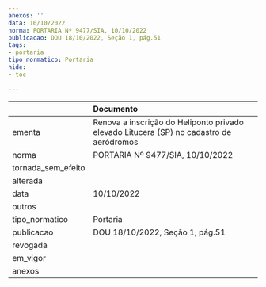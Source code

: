 ```yaml
---
anexos: ''
data: 10/10/2022
norma: PORTARIA Nº 9477/SIA, 10/10/2022
publicacao: DOU 18/10/2022, Seção 1, pág.51
tags:
- portaria
tipo_normatico: Portaria
hide: 
- toc 
 
---
```


|                    | Documento                                                                               |
|:-------------------|:----------------------------------------------------------------------------------------|
| ementa             | Renova a inscrição do Heliponto privado elevado Litucera (SP) no cadastro de aeródromos |
| norma              | PORTARIA Nº 9477/SIA, 10/10/2022                                                        |
| tornada_sem_efeito |                                                                                         |
| alterada           |                                                                                         |
| data               | 10/10/2022                                                                              |
| outros             |                                                                                         |
| tipo_normatico     | Portaria                                                                                |
| publicacao         | DOU 18/10/2022, Seção 1, pág.51                                                         |
| revogada           |                                                                                         |
| em_vigor           |                                                                                         |
| anexos             |                                                                                         |